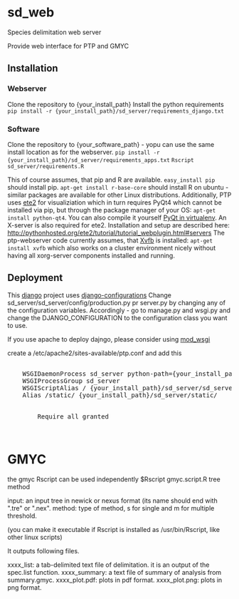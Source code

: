 sd_web
======

Species delimitation web server

Provide web interface for PTP and GMYC

Installation
------------

### Webserver
Clone the repository to {your_install_path}
Install the python requirements
`pip install -r {your_install_path}/sd_server/requirements_django.txt`

### Software
Clone the repository to {your_software_path} - yopu can use the same install location as for the webserver.
`pip install -r {your_install_path}/sd_server/requirements_apps.txt`
`Rscript sd_server/requirements.R`

This of course assumes, that pip and R are available.
`easy_install pip` should install pip.
`apt-get install r-base-core` should install R on ubuntu - similar packages are available for other Linux distributions.
Additionally, PTP uses [ete2](http://pythonhosted.org/ete2/) for visualiziation which in turn requires PyQt4 which cannot be installed via pip, but through the package manager of your OS:
`apt-get install python-qt4`.
You can also compile it yourself [PyQt in virtualenv](http://amyboyle.ninja/Python-Qt-and-virtualenv-in-linux/).
An X-server is also required for ete2. Installation and setup are described here:
http://pythonhosted.org/ete2/tutorial/tutorial_webplugin.html#servers
The ptp-webserver code currently assumes, that [Xvfb](http://de.wikipedia.org/wiki/Xvfb) is installed: `apt-get install xvfb` which also works on a cluster environment nicely without having all xorg-server components installed and running.

Deployment
----------
This [django](https://www.djangoproject.com/) project uses [django-configurations](http://django-configurations.readthedocs.org/)
Change sd_server/sd_server/config/production.py pr server.py by changing any of the configuration variables. 
Accordingly - go to manage.py and wsgi.py and change the DJANGO_CONFIGURATION to the configuration class you want to use.

If you use apache to deploy dajngo, please consider using [mod_wsgi](https://code.google.com/p/modwsgi/)

create a /etc/apache2/sites-available/ptp.conf and add this
<pre>
<VirtualHost *:80>
    WSGIDaemonProcess sd_server python-path={your_install_path}/sd_server
    WSGIProcessGroup sd_server
    WSGIScriptAlias / {your_install_path}/sd_server/sd_server/wsgi.py
    Alias /static/ {your_install_path}/sd_server/static/
    
    <Directory {your_install_path}/sd_server/static/>
        Require all granted
    </Directory>
</VirtualHost>
</pre>

GMYC
====
the gmyc Rscript can be used independently
$Rscript gmyc.script.R tree method

input: an input tree in newick or nexus format (its name should end with ".tre" or ".nex".
method: type of method, s for single and m for multiple threshold.

(you can make it executable if Rscript is installed as /usr/bin/Rscript, like other linux scripts)

It outputs following files.

xxxx_list: a tab-delimited text file of delimitation. it is an output of the spec.list function.
xxxx_summary: a text file of summary of analysis from summary.gmyc.
xxxx_plot.pdf: plots in pdf format.
xxxx_plot.png: plots in png format.
